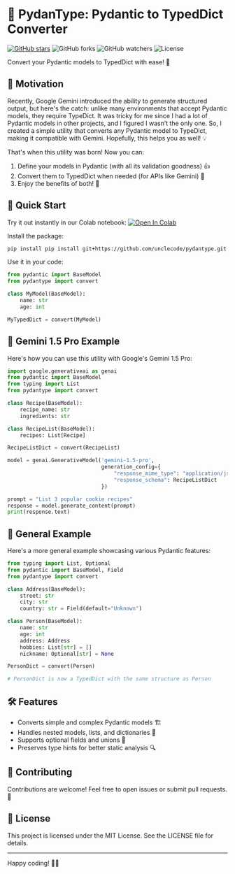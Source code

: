 # 🚀 PydanType: Pydantic to TypedDict Converter
[![GitHub stars](https://img.shields.io/github/stars/unclecode/PyDanType.svg?style=social&label=Star&maxAge=2592000)](https://GitHub.com/unclecode/PyDanType/stargazers/)
![GitHub forks](https://img.shields.io/github/forks/unclecode/PyDanType.svg?style=social&label=Fork&maxAge=2592000)
![GitHub watchers](https://img.shields.io/github/watchers/unclecode/PyDanType.svg?style=social&label=Watch&maxAge=2592000)
![License](https://img.shields.io/github/license/unclecode/PyDanType)

Convert your Pydantic models to TypedDict with ease! 🎉

## 🌟 Motivation

Recently, Google Gemini introduced the ability to generate structured output, but here's the catch: unlike many environments that accept Pydantic models, they require TypeDict. It was tricky for me since I had a lot of Pydantic models in other projects, and I figured I wasn’t the only one. So, I created a simple utility that converts any Pydantic model to TypeDict, making it compatible with Gemini. Hopefully, this helps you as well! 💡

That's when this utility was born! Now you can:
1. Define your models in Pydantic (with all its validation goodness) 👍
2. Convert them to TypedDict when needed (for APIs like Gemini) 🔄
3. Enjoy the benefits of both! 🎊

## 🚀 Quick Start

Try it out instantly in our Colab notebook:
[![Open In Colab](https://colab.research.google.com/assets/colab-badge.svg)](https://colab.research.google.com/drive/1GAzvhDxhMbeBP48bXFWyrS5SoLjLxufc#scrollTo=welcome_markdown)

Install the package:

```bash
pip install pip install git+https://github.com/unclecode/pydantype.git
```

Use it in your code:

```python
from pydantic import BaseModel
from pydantype import convert

class MyModel(BaseModel):
    name: str
    age: int

MyTypedDict = convert(MyModel)
```

## 🌈 Gemini 1.5 Pro Example

Here's how you can use this utility with Google's Gemini 1.5 Pro:

```python
import google.generativeai as genai
from pydantic import BaseModel
from typing import List
from pydantype import convert

class Recipe(BaseModel):
    recipe_name: str
    ingredients: str

class RecipeList(BaseModel):
    recipes: List[Recipe]

RecipeListDict = convert(RecipeList)

model = genai.GenerativeModel('gemini-1.5-pro',
                              generation_config={
                                  "response_mime_type": "application/json",
                                  "response_schema": RecipeListDict
                              })

prompt = "List 3 popular cookie recipes"
response = model.generate_content(prompt)
print(response.text)
```

## 🎨 General Example

Here's a more general example showcasing various Pydantic features:

```python
from typing import List, Optional
from pydantic import BaseModel, Field
from pydantype import convert

class Address(BaseModel):
    street: str
    city: str
    country: str = Field(default="Unknown")

class Person(BaseModel):
    name: str
    age: int
    address: Address
    hobbies: List[str] = []
    nickname: Optional[str] = None

PersonDict = convert(Person)

# PersonDict is now a TypedDict with the same structure as Person
```

## 🛠 Features

- Converts simple and complex Pydantic models 🏗
- Handles nested models, lists, and dictionaries 🔄
- Supports optional fields and unions 🤝
- Preserves type hints for better static analysis 🔍

## 🤝 Contributing

Contributions are welcome! Feel free to open issues or submit pull requests. 🙌

## 📜 License

This project is licensed under the MIT License. See the LICENSE file for details.

---

Happy coding! 🎈🎊 
